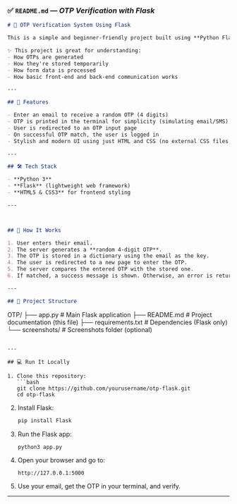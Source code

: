 
### ✅ `README.md` — *OTP Verification with Flask*

```markdown
# 🔐 OTP Verification System Using Flask

This is a simple and beginner-friendly project built using **Python Flask** that demonstrates how **OTP (One-Time Password)** based verification works.

✨ This project is great for understanding:
- How OTPs are generated
- How they're stored temporarily
- How form data is processed
- How basic front-end and back-end communication works

---

## 🚀 Features

- Enter an email to receive a random OTP (4 digits)
- OTP is printed in the terminal for simplicity (simulating email/SMS)
- User is redirected to an OTP input page
- On successful OTP match, the user is logged in
- Stylish and modern UI using just HTML and CSS (no external CSS files or frameworks)

---

## 🛠️ Tech Stack

- **Python 3**
- **Flask** (lightweight web framework)
- **HTML5 & CSS3** for frontend styling

---



## 🧠 How It Works

1. User enters their email.
2. The server generates a **random 4-digit OTP**.
3. The OTP is stored in a dictionary using the email as the key.
4. The user is redirected to a new page to enter the OTP.
5. The server compares the entered OTP with the stored one.
6. If matched, a success message is shown. Otherwise, an error is returned.

---

## 📁 Project Structure

```

OTP/
├── app.py                # Main Flask application
├── README.md             # Project documentation (this file)
├── requirements.txt      # Dependencies (Flask only)
└── screenshots/          # Screenshots folder (optional)

````

---

## 💻 Run It Locally

1. Clone this repository:
   ```bash
   git clone https://github.com/yourusername/otp-flask.git
   cd otp-flask
````

2. Install Flask:

   ```bash
   pip install Flask
   ```

3. Run the Flask app:

   ```bash
   python3 app.py
   ```

4. Open your browser and go to:

   ```
   http://127.0.0.1:5000
   ```

5. Use your email, get the OTP in your terminal, and verify.

---


